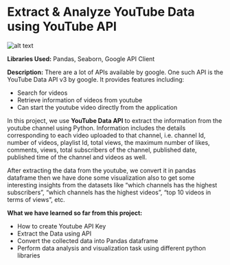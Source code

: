 # Extract & Analyze YouTube Data using YouTube API
![alt text](https://content.techgig.com/photo/78168475/top-5-best-youtube-channels-to-learn-data-science-in-2020.jpg?174627)

**Libraries Used:**
Pandas, Seaborn, Google API Client

**Description:**
There are a lot of APIs available by google. One such API is the YouTube Data API v3 by google. It provides features including: 
- Search for videos
- Retrieve information of videos from youtube
- Can start the youtube video directly from the application

In this project, we use <b>YouTube Data API</b> to extract the information from the youtube channel using Python. Information includes the details corresponding to each video uploaded to that channel, i.e. channel Id, number of videos, playlist Id, total views, the maximum number of likes, comments, views, total subscribers of the channel, published date, published time of the channel and videos as well. 

After extracting the data from the youtube, we convert it in pandas dataframe then we have done some visualization also to get some interesting insights from the datasets like “which channels has the highest subscribers”, “which channels has the highest videos”, “top 10 videos in terms of views”, etc.

**What we have learned so far from this project:** 
- How to create Youtube API Key
- Extract the Data using API
- Convert the collected data into Pandas dataframe
- Perform data analysis and visualization task using different python libraries
